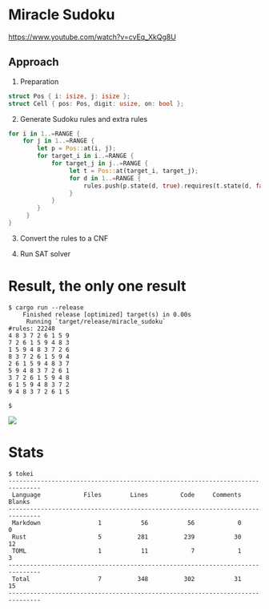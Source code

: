 # Miracle Sudoku

https://www.youtube.com/watch?v=cvEq_XkQg8U

## Approach

1. Preparation

```rust
struct Pos { i: isize, j: isize };
struct Cell { pos: Pos, digit: usize, on: bool };
```

2. Generate Sudoku rules and extra rules

```rust
for i in 1..=RANGE {
    for j in 1..=RANGE {
        let p = Pos::at(i, j);
        for target_i in i..=RANGE {
            for target_j in j..=RANGE {
                 let t = Pos::at(target_i, target_j);
                 for d in 1..=RANGE {
                     rules.push(p.state(d, true).requires(t.state(d, false));
                 }
            }
        }
     }
}
```

3. Convert the rules to a CNF

4. Run SAT solver

# Result, the only one result

```plain
$ cargo run --release
    Finished release [optimized] target(s) in 0.00s
     Running `target/release/miracle_sudoku`
#rules: 22248
4 8 3 7 2 6 1 5 9 
7 2 6 1 5 9 4 8 3 
1 5 9 4 8 3 7 2 6 
8 3 7 2 6 1 5 9 4 
2 6 1 5 9 4 8 3 7 
5 9 4 8 3 7 2 6 1 
3 7 2 6 1 5 9 4 8 
6 1 5 9 4 8 3 7 2 
9 4 8 3 7 2 6 1 5 

$ 
```

![](https://user-images.githubusercontent.com/997855/83323585-d5920000-a29a-11ea-9635-d5ac4bd152fa.png)

# Stats

```plain
$ tokei
-------------------------------------------------------------------------------
 Language            Files        Lines         Code     Comments       Blanks
-------------------------------------------------------------------------------
 Markdown                1           56           56            0            0
 Rust                    5          281          239           30           12
 TOML                    1           11            7            1            3
-------------------------------------------------------------------------------
 Total                   7          348          302           31           15
-------------------------------------------------------------------------------
```
